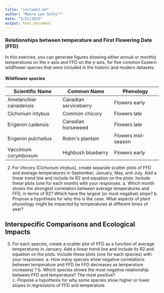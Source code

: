 ```yaml
---
title: "include2.md"
author: "Meera Lee Sethi""
date: "5/21/2019"
output: html_document
---
```


### Relationships between temperature and First Flowering Date (FFD)

In this exercise, you can generate figures showing either annual or monthly temperatures on the x-axis and FFD on the y-axis, for five  common Eastern wildflower species that were included in the historic and modern datasets. 


<h4>Wildflower species</h4>

<div class="table-wrapper">
    <table class="alt">
        <thead>
            <tr>
                <th>Scientific Name</th>
                <th>Common Name</th>
                <th>Phenology</th>
            </tr>
        </thead>
        <tbody>
            <tr>
                <td>Amelanchier canadensis</td>
                <td>Canadian serviceberry</td>
                <td>Flowers early</td>
            </tr>
            <tr>
                <td>Cichorium intybus</td>
                <td>Common chicory</td>
                <td>Flowers late</td>
            </tr>
            <tr>
                <td>Erigeron cadensis</td>
                <td>Canadian horseweed</td>
                <td>Flowers late</td>
            </tr>
            <tr>
                <td>Erigeron pulchellus</td>
                <td>Robin's plantain</td>
                <td>Flowers mid-season</td>
            </tr>
            <tr>
                <td>Vaccinium corymbosum</td>
                <td>Highbush blueberry</td>
                <td>Flowers early</td>
        </tbody>
    </table>
</div>



2. For chicory (Cichorium intybus), create separate scatter plots of FFD and average temperatures in September, January, May, and July. Add a linear trend line and include its R2 and equation on the plots. Include these plots (one for each month) with your responses. 
a.	Which month shows the strongest correlation between average temperatures and FFD, in terms of R2? Which have the largest (or most negative) slope? 
b.	Propose a hypothesis for why this is the case. What aspects of plant physiology might be impacted by temperatures at different times of year? 


## Interspecific Comparisons and Ecological Impacts
3.	For each species, create a scatter plot of FFD as a function of average temperatures in January. Add a linear trend line and include its R2 and equation on the plots. Include these plots (one for each species) with your responses. 
a.	How many species show negative correlations between temperature and FFD (ie FFD decreases as temperature increases) ? 
b.	Which species shows the most negative relationship between FFD and temperature? The most positive?  
c.	Propose a hypothesis for why some species show higher or lower slopes in regressions of FFD and temperature. 
